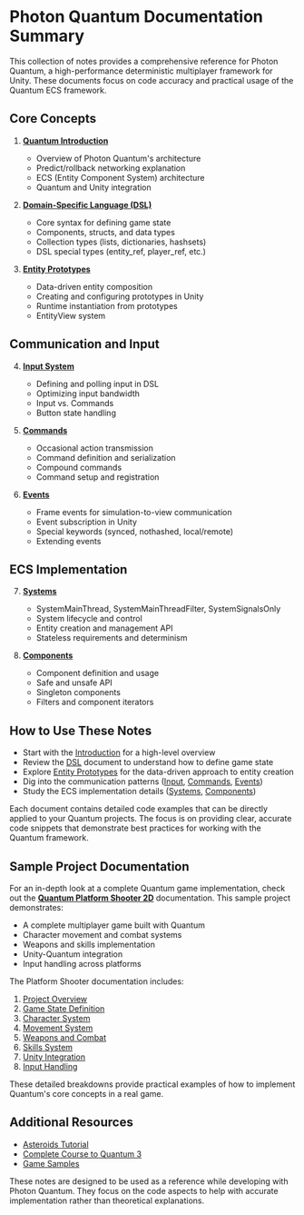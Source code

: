 # Photon Quantum Documentation Summary

This collection of notes provides a comprehensive reference for Photon Quantum, a high-performance deterministic multiplayer framework for Unity. These documents focus on code accuracy and practical usage of the Quantum ECS framework.

## Core Concepts

1. [**Quantum Introduction**](01-quantum-intro.md)
   - Overview of Photon Quantum's architecture
   - Predict/rollback networking explanation
   - ECS (Entity Component System) architecture
   - Quantum and Unity integration

2. [**Domain-Specific Language (DSL)**](02-quantum-dsl.md)
   - Core syntax for defining game state
   - Components, structs, and data types
   - Collection types (lists, dictionaries, hashsets)
   - DSL special types (entity_ref, player_ref, etc.)

3. [**Entity Prototypes**](03-entity-prototypes.md)
   - Data-driven entity composition
   - Creating and configuring prototypes in Unity
   - Runtime instantiation from prototypes
   - EntityView system

## Communication and Input

4. [**Input System**](04-input.md)
   - Defining and polling input in DSL
   - Optimizing input bandwidth
   - Input vs. Commands
   - Button state handling

5. [**Commands**](05-commands.md)
   - Occasional action transmission
   - Command definition and serialization
   - Compound commands
   - Command setup and registration

6. [**Events**](06-events.md)
   - Frame events for simulation-to-view communication
   - Event subscription in Unity
   - Special keywords (synced, nothashed, local/remote)
   - Extending events

## ECS Implementation

7. [**Systems**](07-systems.md)
   - SystemMainThread, SystemMainThreadFilter, SystemSignalsOnly
   - System lifecycle and control
   - Entity creation and management API
   - Stateless requirements and determinism

8. [**Components**](08-components.md)
   - Component definition and usage
   - Safe and unsafe API
   - Singleton components
   - Filters and component iterators

## How to Use These Notes

- Start with the [Introduction](01-quantum-intro.md) for a high-level overview
- Review the [DSL](02-quantum-dsl.md) document to understand how to define game state
- Explore [Entity Prototypes](03-entity-prototypes.md) for the data-driven approach to entity creation
- Dig into the communication patterns ([Input](04-input.md), [Commands](05-commands.md), [Events](06-events.md))
- Study the ECS implementation details ([Systems](07-systems.md), [Components](08-components.md))

Each document contains detailed code examples that can be directly applied to your Quantum projects. The focus is on providing clear, accurate code snippets that demonstrate best practices for working with the Quantum framework.

## Sample Project Documentation

For an in-depth look at a complete Quantum game implementation, check out the [**Quantum Platform Shooter 2D**](../quantum%20platform%20shooter/00-project-overview.md) documentation. This sample project demonstrates:

- A complete multiplayer game built with Quantum
- Character movement and combat systems
- Weapons and skills implementation
- Unity-Quantum integration
- Input handling across platforms

The Platform Shooter documentation includes:
1. [Project Overview](../quantum%20platform%20shooter/00-project-overview.md)
2. [Game State Definition](../quantum%20platform%20shooter/01-game-state-definition.md)
3. [Character System](../quantum%20platform%20shooter/02-character-system.md)
4. [Movement System](../quantum%20platform%20shooter/03-movement-system.md)
5. [Weapons and Combat](../quantum%20platform%20shooter/04-weapons-and-combat.md)
6. [Skills System](../quantum%20platform%20shooter/05-skills-system.md)
7. [Unity Integration](../quantum%20platform%20shooter/06-unity-integration.md)
8. [Input Handling](../quantum%20platform%20shooter/07-input-handling.md)

These detailed breakdowns provide practical examples of how to implement Quantum's core concepts in a real game.

## Additional Resources

- [Asteroids Tutorial](https://doc.photonengine.com/quantum/current/tutorials/asteroids/1-overview)
- [Complete Course to Quantum 3](https://doc.photonengine.com/quantum/current/tutorials/video-tutorial)
- [Game Samples](https://doc.photonengine.com/quantum/current/game-samples/platform-shooter-2d/overview)

These notes are designed to be used as a reference while developing with Photon Quantum. They focus on the code aspects to help with accurate implementation rather than theoretical explanations.

